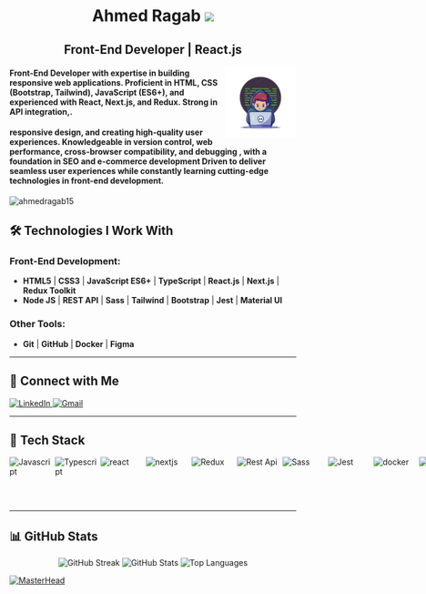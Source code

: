 <h1 align="center">Ahmed Ragab <img src="https://media.giphy.com/media/hvRJCLFzcasrR4ia7z/giphy.gif" width="28"></h1>
<h2 align="center">Front-End Developer | React.js</h2>

<div style="margin-bottom:20px">
        <img align="right" src="https://raw.githubusercontent.com/mohamedelkashef15/mohamedelkashef15/main/github-profile.png" width="25%">
</div>

<h4>Front-End Developer with expertise in building responsive web applications. Proficient in HTML, CSS (Bootstrap, Tailwind), JavaScript (ES6+), and experienced with React, Next.js, and Redux. Strong in API integration,.</h3>
  
<h4>responsive design, and creating high-quality user experiences. Knowledgeable in version control, web performance, cross-browser compatibility, and debugging , with a foundation in SEO and e-commerce development Driven to deliver seamless user experiences while constantly learning cutting-edge technologies in front-end development.</h3>
<p align="left"> <img src="https://komarev.com/ghpvc/?username=ahmedragab15&label=Profile%20views&color=0e75b6&style=flat" alt="ahmedragab15" /> </p>


## 🛠️ **Technologies I Work With**

### **Front-End Development:**
- **HTML5** | **CSS3** | **JavaScript ES6+** | **TypeScript** | **React.js** | **Next.js** | **Redux Toolkit**
- **Node JS** | **REST API** | **Sass** | **Tailwind** | **Bootstrap** | **Jest** | **Material UI**

### **Other Tools:**
- **Git** | **GitHub** | **Docker** | **Figma**

---

## 🔗 **Connect with Me**  
<div align="left">
  <a href="https://www.linkedin.com/in/ahmedragab15" target="_blank">
    <img src="https://img.shields.io/badge/LinkedIn-0077B5?logo=linkedin&logoColor=white&style=for-the-badge" height="35" alt="LinkedIn" />
  </a>
  <a href="mailto:ragabahmed154@gmail.com">
    <img src="https://img.shields.io/badge/Gmail-D14836?logo=gmail&logoColor=white&style=for-the-badge" height="35" alt="Gmail" />
  </a>
</div>

---
## 🚀 **Tech Stack**
<div style="display: flex; align-items: flex-start;">
        <img src="https://techstack-generator.vercel.app/js-icon.svg" alt="Javascript" width="80" height="80" title="Javascript"/>
        <img src="https://techstack-generator.vercel.app/ts-icon.svg" alt="Typescript" width="80" height="80" title="Typescript"/>
        <img src="https://techstack-generator.vercel.app/react-icon.svg" alt="react" width="80" height="80" title="React"/>
        <img src="https://cdn.worldvectorlogo.com/logos/nextjs-2.svg" alt="nextjs" width="80" height="80" title="Next"/>
        <img src="https://techstack-generator.vercel.app/redux-icon.svg" alt="Redux" width="80" height="80" title="Redux"/>
        <img src="https://techstack-generator.vercel.app/restapi-icon.svg" alt="Rest Api" width="80" height="80" title="Rest Api"/>
        <img src="https://techstack-generator.vercel.app/sass-icon.svg" alt="Sass" width="80" height="80" title="Sass"/>
        <img src="https://techstack-generator.vercel.app/jest-icon.svg" alt="Jest" width="80" height="80" title="Jest"/>
        <img src="https://techstack-generator.vercel.app/docker-icon.svg" alt="docker" width="80" height="80" title="Docker"/>
        <img src="https://cdn.simpleicons.org/tailwindcss/06B6D4" alt="tailwind" width="80" height="80" title="Tailwind"/>
        <img src="https://raw.githubusercontent.com/devicons/devicon/master/icons/bootstrap/bootstrap-plain-wordmark.svg" alt="bootstrap" width="80" height="80" title="Bootstrap"/>
        <img src="https://raw.githubusercontent.com/devicons/devicon/master/icons/css3/css3-original-wordmark.svg" alt="css3" width="80" height="80" title="Css"/> 
        <img src="https://raw.githubusercontent.com/devicons/devicon/master/icons/html5/html5-original-wordmark.svg" alt="html5" width="80" height="80" title="Html"/> 
        <img src="https://www.vectorlogo.zone/logos/git-scm/git-scm-icon.svg" alt="git" width="80" height="80" title="Git"/>
        <img src="https://www.vectorlogo.zone/logos/figma/figma-icon.svg" alt="figma" width="80" height="80" title="Figma"/> 
</div>

---

## 📊 **GitHub Stats**  

<div align="center">
<img src="https://github-readme-streak-stats.herokuapp.com?user=ahmedragab15&theme=radical" width="100%" height="250" alt="GitHub Streak" />
<img src="https://github-readme-stats.vercel.app/api/top-langs?username=ahmedragab15&layout=compact&theme=dracula&langs_count=6" height="200" alt="GitHub Stats" />
<img src="https://github-readme-stats.vercel.app/api?username=ahmedragab15&show_icons=true&theme=dracula&count_private=true" height="200" alt="Top Languages" />
</div>






[![MasterHead](https://firebasestorage.googleapis.com/v0/b/flexi-coding.appspot.com/o/dempgi7-520f8d5f-63d4-4453-8822-dbc149ae27f8.gif?alt=media&token=91c0c7b2-93c3-8029-b011-1a8803c5730d)](https://github.com/)
